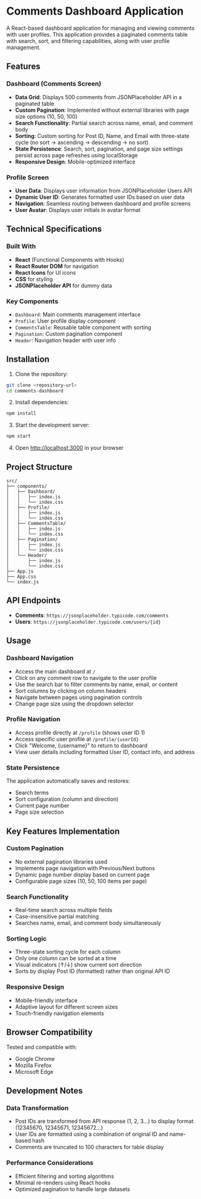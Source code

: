 # Comments Dashboard Application

A React-based dashboard application for managing and viewing comments with user profiles. This application provides a paginated comments table with search, sort, and filtering capabilities, along with user profile management.

## Features

### Dashboard (Comments Screen)
- **Data Grid**: Displays 500 comments from JSONPlaceholder API in a paginated table
- **Custom Pagination**: Implemented without external libraries with page size options (10, 50, 100)
- **Search Functionality**: Partial search across name, email, and comment body
- **Sorting**: Custom sorting for Post ID, Name, and Email with three-state cycle (no sort → ascending → descending → no sort)
- **State Persistence**: Search, sort, pagination, and page size settings persist across page refreshes using localStorage
- **Responsive Design**: Mobile-optimized interface

### Profile Screen
- **User Data**: Displays user information from JSONPlaceholder Users API
- **Dynamic User ID**: Generates formatted user IDs based on user data
- **Navigation**: Seamless routing between dashboard and profile screens
- **User Avatar**: Displays user initials in avatar format

## Technical Specifications

### Built With
- **React** (Functional Components with Hooks)
- **React Router DOM** for navigation
- **React Icons** for UI icons
- **CSS** for styling
- **JSONPlaceholder API** for dummy data

### Key Components
- `Dashboard`: Main comments management interface
- `Profile`: User profile display component
- `CommentsTable`: Reusable table component with sorting
- `Pagination`: Custom pagination component
- `Header`: Navigation header with user info

## Installation

1. Clone the repository:
```bash
git clone <repository-url>
cd comments-dashboard
```

2. Install dependencies:
```bash
npm install
```

3. Start the development server:
```bash
npm start
```

4. Open [http://localhost:3000](http://localhost:3000) in your browser

## Project Structure

```
src/
├── components/
│   ├── Dashboard/
│   │   ├── index.js
│   │   └── index.css
│   ├── Profile/
│   │   ├── index.js
│   │   └── index.css
│   ├── CommentsTable/
│   │   ├── index.js
│   │   └── index.css
│   ├── Pagination/
│   │   ├── index.js
│   │   └── index.css
│   └── Header/
│       ├── index.js
│       └── index.css
├── App.js
├── App.css
└── index.js
```

## API Endpoints

- **Comments**: `https://jsonplaceholder.typicode.com/comments`
- **Users**: `https://jsonplaceholder.typicode.com/users/{id}`

## Usage

### Dashboard Navigation
- Access the main dashboard at `/`
- Click on any comment row to navigate to the user profile
- Use the search bar to filter comments by name, email, or content
- Sort columns by clicking on column headers
- Navigate between pages using pagination controls
- Change page size using the dropdown selector

### Profile Navigation
- Access profile directly at `/profile` (shows user ID 1)
- Access specific user profile at `/profile/{userId}`
- Click "Welcome, {username}" to return to dashboard
- View user details including formatted User ID, contact info, and address

### State Persistence
The application automatically saves and restores:
- Search terms
- Sort configuration (column and direction)
- Current page number
- Page size selection

## Key Features Implementation

### Custom Pagination
- No external pagination libraries used
- Implements page navigation with Previous/Next buttons
- Dynamic page number display based on current page
- Configurable page sizes (10, 50, 100 items per page)

### Search Functionality
- Real-time search across multiple fields
- Case-insensitive partial matching
- Searches name, email, and comment body simultaneously

### Sorting Logic
- Three-state sorting cycle for each column
- Only one column can be sorted at a time
- Visual indicators (↑/↓) show current sort direction
- Sorts by display Post ID (formatted) rather than original API ID

### Responsive Design
- Mobile-friendly interface
- Adaptive layout for different screen sizes
- Touch-friendly navigation elements

## Browser Compatibility

Tested and compatible with:
- Google Chrome
- Mozilla Firefox
- Microsoft Edge

## Development Notes

### Data Transformation
- Post IDs are transformed from API response (1, 2, 3...) to display format (12345670, 12345671, 12345672...)
- User IDs are formatted using a combination of original ID and name-based hash
- Comments are truncated to 100 characters for table display

### Performance Considerations
- Efficient filtering and sorting algorithms
- Minimal re-renders using React hooks
- Optimized pagination to handle large datasets
